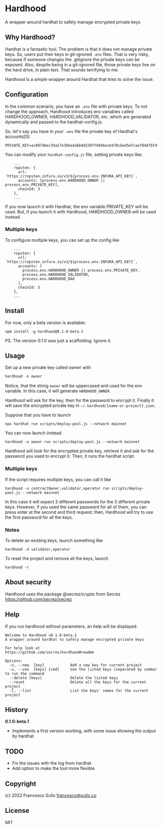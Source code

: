 # Hardhood

A wrapper around hardhat to safely manage encrypted private keys

## Why Hardhood?

Hardhat is a fantastic tool. The problem is that it does not manage private keys. So, users put their keys in git-ignored `.env` files. That is very risky, because if someone changes the .gitignore the private keys can be exposed. Also, despite being in a git-ignored file, those private keys live on the hard drive, in plain text. That sounds terrifying to me.

Hardhood is a simple wrapper around Hardhat that tries to solve the issue.

## Configuration

In the common scenario, you have an `.env` file with private keys. To not change the approach, Hardhood introduces env variables called HARDHOOD_OWNER, HARDHOOD_VALIDATOR, etc. which are generated dynamically and passed to the hardhat-config.js.

So, let's say you have in your `.env` file the private key of Hardhat's accounts[0]:

```
PRIVATE_KEY=ac0974bec39a17e36ba4a6b4d238ff944bacb478cbed5efcae784d7bf4f2ff80
```

You can modify your `hardhat-config.js` file, setting private keys like:

```
    ...
    ropsten: {
      url: `https://ropsten.infura.io/v3/${process.env.INFURA_API_KEY}`,
      accounts: [process.env.HARDHOOD_OWNER || process.env.PRIVATE_KEY],
      chainId: 3
    },
    ...
```

If you now launch it with Hardhat, the env variable PRIVATE_KEY will be used. But, if you launch it with Hardhood, HARDHOOD_OWNER will be used instead.

### Multiple keys

To configure multiple keys, you can set up the config like

```
    ...
    ropsten: {
      url: `https://ropsten.infura.io/v3/${process.env.INFURA_API_KEY}`,
      accounts: [
        process.env.HARDHOOD_OWNER || process.env.PRIVATE_KEY,
        process.env.HARDHOOD_VALIDATOR,
        process.env.HARDHOOD_DAO
      ],
      chainId: 3
    },
    ...
```

## Install

For now, only a beta version is available:

```
npm install -g hardhood@0.1.0-beta.1
```

PS. The version 0.1.0 was just a scaffolding. Ignore it.

## Usage

Set up a new private key called owner with

```javascript
hardhood -n owner
```

Notice, that the string `owner` will be uppercased and used for the env variable. In this case, it will generate `HARDHOOD_OWNER`.

Hardhood will ask for the key, then for the password to encrypt it.
Finally it will save the encrypted private key in `~/.hardhood/[name-or-project].json`.

Suppose that you have to launch

```
npx hardhat run scripts/deploy-pool.js --network mainnet
```

You can now launch instead

```
hardhood -u owner run scripts/deploy-pool.js --network mainnet
```

Hardhood will look for the encrypted private key, retrieve it and
ask for the password you used to encrypt it. Then, it runs the hardhat script.

### Multiple keys

If the script requires multiple keys, you can call it like

```
hardhood -u contractOwner,validator,operator run scripts/deploy-pool.js --network mainnet
```

In this case it will expect 3 different passwords for the 3 different private keys. However, if you used the same password for all of them, you can press enter at the second and third request; then, Hardhood will try to use the first password for all the keys.

### Notes

To delete an existing keys, launch something like

```
hardhood -d validator,operator
```

To reset the project and remove all the keys, launch

```
hardhood -r
```

## About security

Hardhood uses the package @secrez/crypto from Secrez https://github.com/secrez/secrez

## Help

If you run hardhood without parameters, an help will be displayed:

```
Welcome to Hardhood v0.1.0-beta.1
A wrapper around hardhat to safely manage encrypted private keys

For help look at
https://github.com/secrez/hardhood#readme

Options:
  -n, --new  [key]            Add a new key for current project
  -u, --use  [keys] [cmd]     Use the listed keys (separated by comma) to run the command
  --delete [keys]             Delete the listed keys
  --reset                     Delete all the keys for the current project
  -l, --list                  List the keys' names for the current project

```

## History

**0.1.0-beta.1**

- Implements a first version working, with some issue showing the output by hardhat

## TODO

- Fix the issues with the log from hardhat
- Add option to make the tool more flexible

## Copyright

(c) 2022 Francesco Sullo <francesco@sullo.co>

## License

MIT
